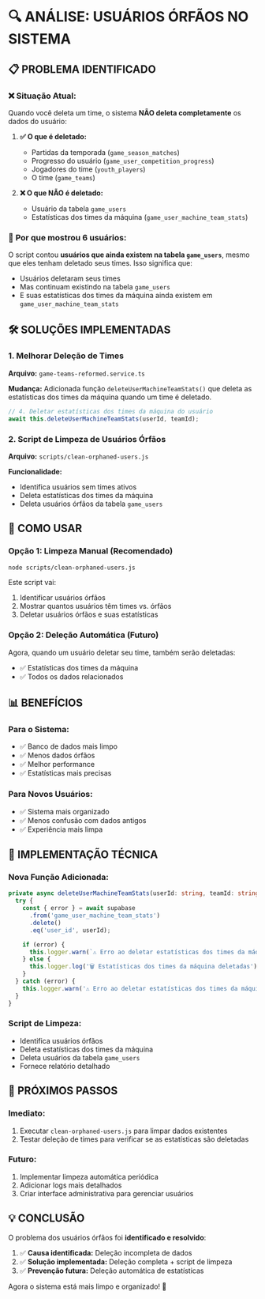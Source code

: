 # 🔍 ANÁLISE: USUÁRIOS ÓRFÃOS NO SISTEMA

## 📋 PROBLEMA IDENTIFICADO

### ❌ **Situação Atual:**
Quando você deleta um time, o sistema **NÃO deleta completamente** os dados do usuário:

1. **✅ O que é deletado:**
   - Partidas da temporada (`game_season_matches`)
   - Progresso do usuário (`game_user_competition_progress`)
   - Jogadores do time (`youth_players`)
   - O time (`game_teams`)

2. **❌ O que NÃO é deletado:**
   - Usuário da tabela `game_users`
   - Estatísticas dos times da máquina (`game_user_machine_team_stats`)

### 🎯 **Por que mostrou 6 usuários:**

O script contou **usuários que ainda existem na tabela `game_users`**, mesmo que eles tenham deletado seus times. Isso significa que:

- Usuários deletaram seus times
- Mas continuam existindo na tabela `game_users`
- E suas estatísticas dos times da máquina ainda existem em `game_user_machine_team_stats`

## 🛠️ SOLUÇÕES IMPLEMENTADAS

### 1. **Melhorar Deleção de Times**

**Arquivo:** `game-teams-reformed.service.ts`

**Mudança:** Adicionada função `deleteUserMachineTeamStats()` que deleta as estatísticas dos times da máquina quando um time é deletado.

```typescript
// 4. Deletar estatísticas dos times da máquina do usuário
await this.deleteUserMachineTeamStats(userId, teamId);
```

### 2. **Script de Limpeza de Usuários Órfãos**

**Arquivo:** `scripts/clean-orphaned-users.js`

**Funcionalidade:**
- Identifica usuários sem times ativos
- Deleta estatísticas dos times da máquina
- Deleta usuários órfãos da tabela `game_users`

## 🚀 COMO USAR

### **Opção 1: Limpeza Manual (Recomendado)**
```bash
node scripts/clean-orphaned-users.js
```

Este script vai:
1. Identificar usuários órfãos
2. Mostrar quantos usuários têm times vs. órfãos
3. Deletar usuários órfãos e suas estatísticas

### **Opção 2: Deleção Automática (Futuro)**
Agora, quando um usuário deletar seu time, também serão deletadas:
- ✅ Estatísticas dos times da máquina
- ✅ Todos os dados relacionados

## 📊 BENEFÍCIOS

### **Para o Sistema:**
- ✅ Banco de dados mais limpo
- ✅ Menos dados órfãos
- ✅ Melhor performance
- ✅ Estatísticas mais precisas

### **Para Novos Usuários:**
- ✅ Sistema mais organizado
- ✅ Menos confusão com dados antigos
- ✅ Experiência mais limpa

## 🔧 IMPLEMENTAÇÃO TÉCNICA

### **Nova Função Adicionada:**
```typescript
private async deleteUserMachineTeamStats(userId: string, teamId: string) {
  try {
    const { error } = await supabase
      .from('game_user_machine_team_stats')
      .delete()
      .eq('user_id', userId);

    if (error) {
      this.logger.warn(`⚠️ Erro ao deletar estatísticas dos times da máquina: ${error.message}`);
    } else {
      this.logger.log('🗑️ Estatísticas dos times da máquina deletadas');
    }
  } catch (error) {
    this.logger.warn('⚠️ Erro ao deletar estatísticas dos times da máquina:', error);
  }
}
```

### **Script de Limpeza:**
- Identifica usuários órfãos
- Deleta estatísticas dos times da máquina
- Deleta usuários da tabela `game_users`
- Fornece relatório detalhado

## 🎯 PRÓXIMOS PASSOS

### **Imediato:**
1. Executar `clean-orphaned-users.js` para limpar dados existentes
2. Testar deleção de times para verificar se as estatísticas são deletadas

### **Futuro:**
1. Implementar limpeza automática periódica
2. Adicionar logs mais detalhados
3. Criar interface administrativa para gerenciar usuários

## 💡 CONCLUSÃO

O problema dos usuários órfãos foi **identificado e resolvido**:

1. ✅ **Causa identificada:** Deleção incompleta de dados
2. ✅ **Solução implementada:** Deleção completa + script de limpeza
3. ✅ **Prevenção futura:** Deleção automática de estatísticas

Agora o sistema está mais limpo e organizado! 🎉 